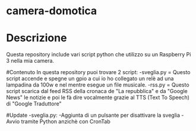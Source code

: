 # camera-domotica

# Descrizione
Questa repository include vari script python che utilizzo su un Raspberry Pi 3 nella mia camera.

#Contenuto
In questa repository puoi trovare 2 script:
-sveglia.py = Questo script accende e spegne un gpio a cui io ho collegato un relè ad una lampadina da 100w e nel mentre esegue un file musicale.
-rss.py = Questo script scarica dal feed RSS della cronaca de "La repubblica" e da "Google News" le notizie e poi le fà dire vocalmente grazie al TTS (Text To Speech) di "Google Traduttore"

#Update
-sveglia.py:
  -Aggiunta di un pulsante per disattivare la sveglia
  -Avvio tramite Python anzichè con CronTab
